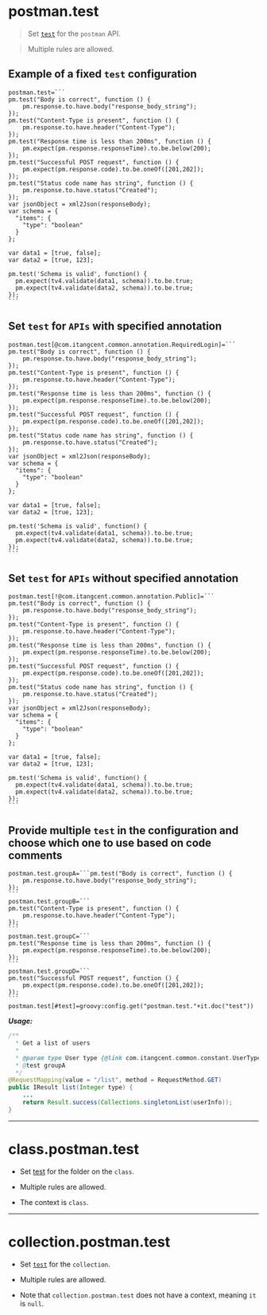 # postman.test

> Set [`test`](https://learning.postman.com/docs/postman/scripts/test-scripts/) for the `postman` API.

> Multiple rules are allowed.

## Example of a fixed `test` configuration

``````
postman.test=```
pm.test("Body is correct", function () {
    pm.response.to.have.body("response_body_string");
});
pm.test("Content-Type is present", function () {
    pm.response.to.have.header("Content-Type");
});
pm.test("Response time is less than 200ms", function () {
    pm.expect(pm.response.responseTime).to.be.below(200);
});
pm.test("Successful POST request", function () {
    pm.expect(pm.response.code).to.be.oneOf([201,202]);
});
pm.test("Status code name has string", function () {
    pm.response.to.have.status("Created");
});
var jsonObject = xml2Json(responseBody);
var schema = {
  "items": {
    "type": "boolean"
  }
};

var data1 = [true, false];
var data2 = [true, 123];

pm.test('Schema is valid', function() {
  pm.expect(tv4.validate(data1, schema)).to.be.true;
  pm.expect(tv4.validate(data2, schema)).to.be.true;
});
```
``````

## Set `test` for `APIs` with specified annotation

``````
postman.test[@com.itangcent.common.annotation.RequiredLogin]=```
pm.test("Body is correct", function () {
    pm.response.to.have.body("response_body_string");
});
pm.test("Content-Type is present", function () {
    pm.response.to.have.header("Content-Type");
});
pm.test("Response time is less than 200ms", function () {
    pm.expect(pm.response.responseTime).to.be.below(200);
});
pm.test("Successful POST request", function () {
    pm.expect(pm.response.code).to.be.oneOf([201,202]);
});
pm.test("Status code name has string", function () {
    pm.response.to.have.status("Created");
});
var jsonObject = xml2Json(responseBody);
var schema = {
  "items": {
    "type": "boolean"
  }
};

var data1 = [true, false];
var data2 = [true, 123];

pm.test('Schema is valid', function() {
  pm.expect(tv4.validate(data1, schema)).to.be.true;
  pm.expect(tv4.validate(data2, schema)).to.be.true;
});
```
``````

## Set `test` for `APIs` without specified annotation

``````
postman.test[!@com.itangcent.common.annotation.Public]=```
pm.test("Body is correct", function () {
    pm.response.to.have.body("response_body_string");
});
pm.test("Content-Type is present", function () {
    pm.response.to.have.header("Content-Type");
});
pm.test("Response time is less than 200ms", function () {
    pm.expect(pm.response.responseTime).to.be.below(200);
});
pm.test("Successful POST request", function () {
    pm.expect(pm.response.code).to.be.oneOf([201,202]);
});
pm.test("Status code name has string", function () {
    pm.response.to.have.status("Created");
});
var jsonObject = xml2Json(responseBody);
var schema = {
  "items": {
    "type": "boolean"
  }
};

var data1 = [true, false];
var data2 = [true, 123];

pm.test('Schema is valid', function() {
  pm.expect(tv4.validate(data1, schema)).to.be.true;
  pm.expect(tv4.validate(data2, schema)).to.be.true;
});
```
``````

## Provide multiple `test` in the configuration and choose which one to use based on code comments

``````
postman.test.groupA=```pm.test("Body is correct", function () {
    pm.response.to.have.body("response_body_string");
});
```
postman.test.groupB=```
pm.test("Content-Type is present", function () {
    pm.response.to.have.header("Content-Type");
});
```
postman.test.groupC=```
pm.test("Response time is less than 200ms", function () {
    pm.expect(pm.response.responseTime).to.be.below(200);
});
```
postman.test.groupD=```
pm.test("Successful POST request", function () {
    pm.expect(pm.response.code).to.be.oneOf([201,202]);
});
```
postman.test[#test]=groovy:config.get("postman.test."+it.doc("test"))
``````

***Usage:***

```java
/**
  * Get a list of users
  *
  * @param type User type {@link com.itangcent.common.constant.UserType}
  * @test groupA
  */
@RequestMapping(value = "/list", method = RequestMethod.GET)
public IResult list(Integer type) {
    ...
    return Result.success(Collections.singletonList(userInfo));
}
```


---

# class.postman.test

- Set [test](https://learning.postman.com/docs/writing-scripts/test-scripts/#testing-collections-and-folders) for the folder on the `class`.

- Multiple rules are allowed.

- The context is `class`.

---

# collection.postman.test

- Set [`test`](https://learning.postman.com/docs/writing-scripts/test-scripts/#testing-collections-and-folders) for the `collection`.

- Multiple rules are allowed.

- Note that `collection.postman.test` does not have a context, meaning `it` is `null`.